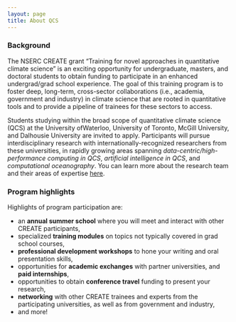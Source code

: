 ```yaml
---
layout: page
title: About QCS
---
```


### Background
The NSERC CREATE grant “Training for novel approaches in quantitative climate science” is 
an exciting opportunity for undergraduate, masters, and doctoral students to obtain funding to 
participate in an enhanced undergrad/grad school experience. The goal of this training program is 
to foster deep, long-term, cross-sector collaborations (i.e., academia, government and industry) in
climate science that are rooted in quantitative tools and to provide a pipeline of trainees for these
sectors to access.

Students studying within the broad scope of quantitative climate science (QCS) at the University
ofWaterloo, University of Toronto, McGill University, and Dalhousie University are invited to apply.
Participants will pursue interdisciplinary research with internationally-recognized researchers from
these universities, in rapidly growing areas spanning _data-centric/high-performance computing in
QCS_, _artificial intelligence in QCS_, and _computational oceanography_. You can learn more about the 
research team and their areas of expertise [here](https://qcs-create2024.github.io/qcs_co_pis/).

### Program highlights
Highlights of program participation are:
* an **annual summer school** where you will meet and interact with other CREATE participants,
* specialized **training modules** on topics not typically covered in grad school courses,
* **professional development workshops** to hone your writing and oral presentation skills,
* opportunities for **academic exchanges** with partner universities, and **paid internships**,
* opportunities to obtain **conference travel** funding to present your research,
* **networking** with other CREATE trainees and experts from the participating universities, as well as from government and industry,
* and more!

